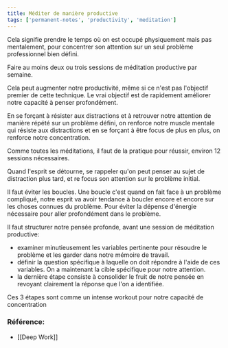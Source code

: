 ```yaml
---
title: Méditer de manière productive
tags: ['permanent-notes', 'productivity', 'meditation']
---
```


Cela signifie prendre le temps où on est occupé physiquement mais pas mentalement, pour concentrer son attention sur un seul problème professionnel bien défini. 

Faire au moins deux ou trois sessions de méditation productive par semaine.

Cela peut augmenter notre productivité, même si ce n'est pas l'objectif premier de cette technique. Le vrai objectif est de rapidement améliorer notre capacité à penser profondément. 

En se forçant à résister aux distractions et à retrouver notre attention de manière répété sur un problème défini, on renforce notre muscle mentale qui résiste aux distractions et en se forçant à être focus de plus en plus, on renforce notre concentration.

Comme toutes les méditations, il faut de la pratique pour réussir, environ 12 sessions nécessaires. 

Quand l'esprit se détourne, se rappeler qu'on peut penser au sujet de distraction plus tard, et re focus son attention sur le problème initial. 

Il faut éviter les boucles. Une boucle c'est quand on fait face à un problème compliqué, notre esprit va avoir tendance à boucler encore et encore sur les choses connues du problème. Pour éviter la dépense d'énergie nécessaire pour aller profondément dans le problème. 

Il faut structurer notre pensée profonde, avant une session de méditation productive: 
- examiner minutieusement les variables pertinente pour résoudre le problème et les garder dans notre mémoire de travail.
- définir la question spécifique à laquelle on doit répondre à l'aide de ces variables. On a maintenant la cible spécifique pour notre attention.
- la dernière étape consiste à consolider le fruit de notre pensée en revoyant clairement la réponse que l'on a identifiée. 

Ces 3 étapes sont comme un intense workout pour notre capacité de concentration


### Référence: 
- [[Deep Work]]
